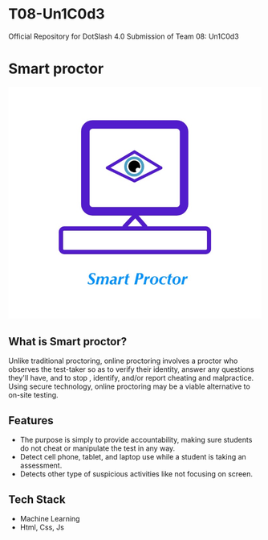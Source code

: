 # T08-Un1C0d3
Official Repository for DotSlash 4.0 Submission of Team 08: Un1C0d3

# Smart proctor
<img src="https://raw.githubusercontent.com/Hackdotslash/T08-Un1C0d3/main/81847669-D720-4635-95E9-899859ED573E.jpeg?token=AKQGYTSIAERTWJL2UONVFVLACVOII" alt="Logo" style="max-width:100%;">

## What is Smart proctor?
Unlike traditional proctoring, online proctoring involves a proctor who observes the test-taker so as to verify their identity, answer any questions they'll have, and to stop , identify, and/or report cheating and malpractice. Using secure technology, online proctoring may be a viable alternative to on-site testing.

## Features
- The purpose is simply to provide accountability, making sure students do not cheat or manipulate the test in any way.
- Detect cell phone, tablet, and laptop use while a student is taking an assessment.
- Detects other type of suspicious activities like not focusing on screen.

## Tech Stack
- Machine Learning
- Html, Css, Js

